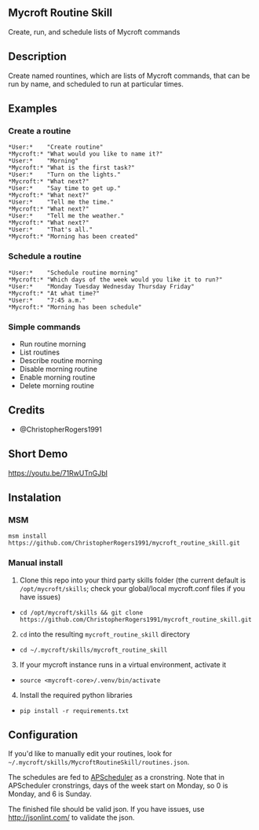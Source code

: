 ## Mycroft Routine Skill
Create, run, and schedule lists of Mycroft commands

## Description 
Create named rountines, which are lists of Mycroft commands, that can be run by name, and scheduled to run at particular times.

## Examples

### Create a routine
    *User:*    "Create routine"
    *Mycroft:* "What would you like to name it?"
    *User:*    "Morning"
    *Mycroft:* "What is the first task?"
    *User:*    "Turn on the lights."
    *Mycroft:* "What next?"
    *User:*    "Say time to get up."
    *Mycroft:* "What next?"
    *User:*    "Tell me the time."
    *Mycroft:* "What next?"
    *User:*    "Tell me the weather."
    *Mycroft:* "What next?"
    *User:*    "That's all."
    *Mycroft:* "Morning has been created"
    
### Schedule a routine
    *User:*    "Schedule routine morning"
    *Mycroft:* "Which days of the week would you like it to run?"
    *User:*    "Monday Tuesday Wednesday Thursday Friday"
    *Mycroft:* "At what time?"
    *User:*    "7:45 a.m."
    *Mycroft:* "Morning has been schedule"

### Simple commands

* Run routine morning
* List routines
* Describe routine morning
* Disable morning routine
* Enable morning routine
* Delete morning routine

## Credits 
* @ChristopherRogers1991

## Short Demo

https://youtu.be/71RwUTnGJbI

## Instalation

### MSM

    msm install https://github.com/ChristopherRogers1991/mycroft_routine_skill.git

### Manual install

1. Clone this repo into your third party skills folder (the current default is `/opt/mycroft/skills`; check your global/local mycroft.conf files if you have issues)
  * `cd /opt/mycroft/skills && git clone https://github.com/ChristopherRogers1991/mycroft_routine_skill.git`
2. `cd` into the resulting `mycroft_routine_skill` directory
  * `cd ~/.mycroft/skills/mycroft_routine_skill`
3. If your mycroft instance runs in a virtual environment, activate it
  * `source <mycroft-core>/.venv/bin/activate`
4. Install the required python libraries
  * `pip install -r requirements.txt`

## Configuration

If you'd like to manually edit your routines, look for `~/.mycroft/skills/MycroftRoutineSkill/routines.json`.

The schedules are fed to [APScheduler](https://apscheduler.readthedocs.io/en/v3.5.1/modules/triggers/cron.html)
as a cronstring. Note that in APScheduler cronstrings, days of the week start on Monday, so 0 is Monday, and 6
is Sunday.

The finished file should be valid json. If you have issues, use http://jsonlint.com/ to validate the json.

